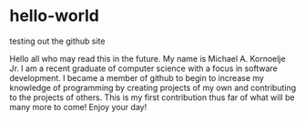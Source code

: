 # hello-world
testing out the github site

Hello all who may read this in the future. My name is Michael A. Kornoelje Jr. I am a recent graduate of computer science with a focus in software development. I became a member of github to begin to increase my knowledge of programming by creating projects of my own and contributing to the projects of others. This is my first contribution thus far of what will be many more to come! Enjoy your day!
